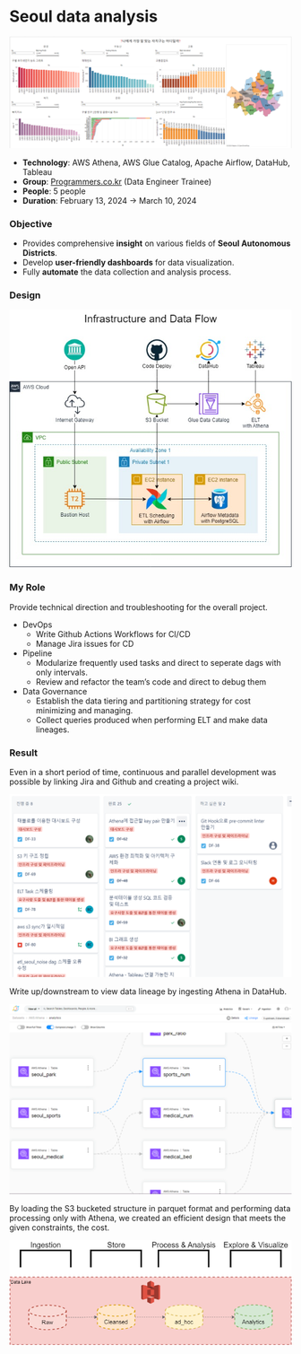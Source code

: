 # Seoul data analysis

![Untitled](README/Untitled.png)

- **Technology**: AWS Athena, AWS Glue Catalog, Apache Airflow, DataHub, Tableau
- **Group**: [Programmers.co.kr](http://programmers.co.kr/) (Data Engineer Trainee)
- **People**: 5 people
- **Duration**: February 13, 2024 → March 10, 2024

### Objective

- Provides comprehensive **insight** on various fields of **Seoul Autonomous Districts**.
- Develop **user-friendly dashboards** for data visualization.
- Fully **automate** the data collection and analysis process.

### Design

![infrastructure.jpg](README/infrastructure.jpg)

### My Role

Provide technical direction and troubleshooting for the overall project.

- DevOps
    - Write Github Actions Workflows for CI/CD
    - Manage Jira issues for CD
- Pipeline
    - Modularize frequently used tasks and direct to seperate dags with only intervals.
    - Review and refactor the team’s code and direct to debug them
- Data Governance
    - Establish the data tiering and partitioning strategy for cost minimizing and managing.
    - Collect queries produced when performing ELT and make data lineages.

### Result

Even in a short period of time, continuous and parallel development was possible by linking Jira and Github and creating a project wiki.

![Untitled](README/Untitled%201.png)

Write up/downstream to view data lineage by ingesting Athena in DataHub.

![Untitled](README/Untitled%202.png)

By loading the S3 bucketed structure in parquet format and performing data processing only with Athena, we created an efficient design that meets the given constraints, the cost.

![Untitled](README/Untitled%203.png)
